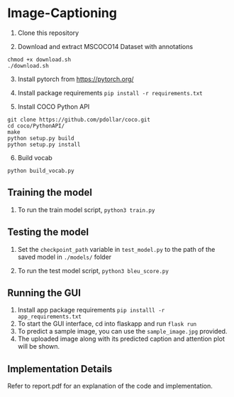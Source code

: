 # Image-Captioning

1. Clone this repository

2. Download and extract MSCOCO14 Dataset with annotations

```
chmod +x download.sh
./download.sh
```

3. Install pytorch from https://pytorch.org/

4. Install package requirements
```pip install -r requirements.txt```

5. Install COCO Python API

```
git clone https://github.com/pdollar/coco.git
cd coco/PythonAPI/
make
python setup.py build
python setup.py install
```

6. Build vocab

```python build_vocab.py```

## Training the model

1. To run the train model script, `python3 train.py`

## Testing the model

1. Set the `checkpoint_path` variable in `test_model.py` to the path of the saved model in `./models/` folder

2. To run the test model script, `python3 bleu_score.py`

## Running the GUI

1. Install app package requirements ```pip installl -r app_requirements.txt```
2. To start the GUI interface, cd into flaskapp and run `flask run`
3. To predict a sample image, you can use the `sample_image.jpg` provided.
4. The uploaded image along with its predicted caption and attention plot will be shown.

## Implementation Details
Refer to report.pdf for an explanation of the code and implementation.
